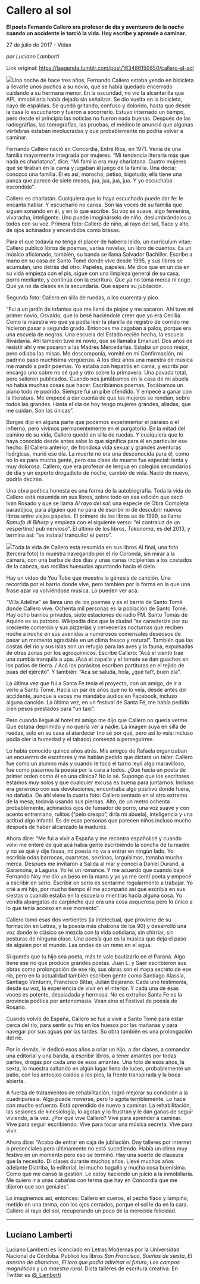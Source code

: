 # Callero al sol

**El poeta Fernando Callero era profesor de día y aventurero de la noche cuando un accidente le torció la vida. Hoy escribe y aprende a caminar.**

27 de julio de 2017 - Vidas

_por Luciano Lamberti_

Link original: https://laagenda.tumblr.com/post/163486150850/callero-al-sol

![](https://64.media.tumblr.com/85e68e33697bf54922af35e4f4ccd9c9/tumblr_inline_pk0l5lNxx11t6q87u_500.jpg)Una noche de hace tres años, Fernando Callero estaba yendo en bicicleta a llevarle unos puchos a su novio, que se había quedado encerrado cuidando a su hermana menor. En la oscuridad, no vio la alcantarilla que APL inmobiliaria había dejado sin señalizar. Se dio vuelta en la bicicleta, cayó de espaldas. Se quedó gritando, confuso y dolorido, hasta que desde la casa lo escucharon y fueron a socorrerlo. Estuvo internado un tiempo, pero desde el principio las noticias no fueron nada buenas. Después de las radiografías, las tomografías, las pruebas, el médico le anunció que algunas vértebras estaban involucradas y que probablemente no podría volver a caminar. 


Fernando Callero nació en Concordia, Entre Ríos, en 1971. Venía de una familia mayormente integrada por mujeres. “Mi tendencia literaria más que nada es charlatana”, dice. “Mi familia era muy charlatana. Cuatro mujeres que se tiraban en la cama y jugaban al juego de la familia. Una decía: conozco una familia. Él es así, morocho, petiso, bigotudo; ella tiene una panza que parece de siete meses, jua, jua, jua, jua. Y yo escuchaba escondido”.


Callero es charlatán. Cualquiera que lo haya escuchado puede dar fe: le encanta hablar. Y escucharlo no cansa. Son las voces de su familia que siguen sonando en él, y en lo que escribe. Su voz es suave, algo femenina, vivaracha, inteligente. Uno puede imaginárselo de niño, deslumbrándolos a todos con su voz. Primera foto: Callero de niño, al rayo del sol, flaco y alto, de ojos achinados y encendidos como brasas.


Para el que todavía no tenga el placer de haberlo leído, un currículum vitae: Callero publicó libros de poemas, varias novelas, un libro de cuentos. Es un músico aficionado, también, su banda se llama Salvador Bachiller. Escribe a mano en su casa de Santo Tomé donde vive desde 1995, y sus libros se acumulan, uno detrás del otro. Papeles, papeles. Me dice que en un día en su vida empieza con el pis, sigue con una limpieza general de su casa, porro mediante, y continúa con la escritura. Que ya no toma merca ni coge. Que ya no da clases en la secundaria. Que espera su jubilación. 


Segunda foto: Callero en silla de ruedas, a los cuarenta y pico.


“Fui a un jardín de infantes que me llené de piojos y me sacaron. Ahí tuve mi primer novio, Osvaldo, que lo besé haciéndole creer que yo era Cecilia. Como la maestra vio que ya podía leer la planilla de registro de corrido me hicieron pasar a segundo grado. Entonces me cagaban a palos, porque era una escuela de negros. Una escuela del Estado recién hecha, la escuela Rivadavia. Ahí también tuve mi novio, que se llamaba Emanuel. Dos años de resistir ahí y me pasaron a las Madres Mercedarias. Estaba un poco mejor, pero odiaba las misas. Me descomponía, vomité en mi Confirmación, mi padrino pasó muchísima vergüenza. A los diez años una maestra de música me mandó a pedir poemas. Yo estaba con hepatitis en cama, y escribí por encargo uno sobre no sé qué y otro sobre la primavera. Una pavada total, pero salieron publicados. Cuando nos juntábamos en la casa de mi abuela no había muchas cosas que hacer. Escribíamos poemas. Tocábamos un piano todo re podrido. Siempre fui un pibe ofendido. Y empecé a ganar con la literatura. Me empecé a dar cuenta de que las mujeres se rendían, sobre todos las grandes. Hasta el día de hoy tengo mujeres grandes, aliadas, que me cuidan. Son las únicas”.


Borges dijo en alguna parte que podemos experimentar el paraíso o el infierno, pero vivimos permanentemente en el purgatorio. En la mitad del camino de su vida, Callero quedó en silla de ruedas. Y cualquiera que lo haya conocido desde antes sabe lo que significa para él en particular ese hecho. El Callero anterior, de frondosa vida sexual y grandes aventuras lisérgicas, murió ese día. La muerte no era una desconocida para él, como no lo es para mucha gente, pero esa clase de muerte fue especial: lenta y muy dolorosa. Callero, que era profesor de lengua en colegios secundarios de día y un experto drogadicto de noche, cambió de vida. Nació de nuevo, podría decirse.


Una obra poética honesta es una forma de la autobiografía. Toda la vida de Callero está resumida en sus libros, sobre todo en esa edición que sacó Ivan Rosado y que se llama *Al rayo del sol*: una especie de Obra Completa paradójica, para alguien que no para de escribir ni de descubrir nuevos libros entre viejos papeles. El primero de los libros es de 1999, se llama *Ramufo di Bihorp* y empieza con el siguiente verso: “el contraluz de un vespertino/ pub nervioso”. El último de los libros, *Tokonoma*, es del 2013, y termina así: “se instala/ tranquilo/ el perro”. 


![](https://64.media.tumblr.com/bc429411188934a559285ce313cadcf6/tumblr_inline_pk0l5nzmJe1t6q87u_500.jpg)Toda la vida de Callero está resumida en sus libros Al final, una foto (tercera foto) lo muestra navegando por el río Coronda, sin mirar a la cámara, con una barba de dos días y unas canas incipientes a los costados de la cabeza, sus rodillas huesudas apuntando hacia el cielo. 


Hay un video de You Tube que muestra la génesis de canción. Una recorrida por el barrio donde vive, pero también por la forma en la que una frase azar va volviéndose música. Lo pueden ver acá:



“Villa Adelina” se llama uno de los poemas y es el barrio de Santo Tomé donde Callero vive. Ochenta mil personas es la población de Santo Tomé. Hay ocho barrios privados, siete estaciones de radio FM. Santo Tomás de Aquino es su patrono. Wikipedia dice que la ciudad “se caracteriza por su creciente comercio y sus pizzerías y cervecerías nocturnas que reciben noche a noche en sus avenidas a numerosos comensales deseosos de pasar un momento agradable en un clima fresco y natural”. También que las costas del río y sus islas son un refugio para las aves y la fauna, expulsadas de otras zonas por los agroquímicos. Escribe Callero: “Acá el viento trae una cumbia tranquila a upa. /Acá el zapallo y el tomate se dan guachos en los patios de tierra. / Acá los parásitos escriben partituras en el tejido de púas del ejército”. Y también: “Acá se saluda, hola, ¿qué tal?, buen día”.


La última vez que fui a Santa Fe tenía el proyecto, con un amigo, de ir a verlo a Santo Tomé. Hacía un par de años que no lo veía, desde antes del accidente, aunque a veces me mandaba audios en Facebook, incluso alguna canción. La última vez, en un festival de Santa Fé, me había pedido cien pesos prestados para “un taxi”. 


Pero cuando llegué al hotel mi amigo me dijo que Callero no quería verme. Que estaba deprimido y no quería ver a nadie. La imagen suya en silla de ruedas, solo en su casa al atardecer (no sé por qué, pero así lo veía: incluso podía oler la humedad y el tabaco) comenzó a perseguirme. 


Lo había conocido quince años atrás. Mis amigos de Rafaela organizaban un encuentro de escritores y me habían pedido que dictara un taller. Callero fue como un alumno más y cuando le tocó el turno leyó algo maravilloso, fue como pasarnos la poesía por la cara a todos. ¿Qué hacía un poeta de primer orden como él en una clínica? No lo sé. Supongo que los escritores estamos muy solos y que cualquier excusa es buena para juntarnos. Incluso era generoso con sus devoluciones, encontraba algo positivo donde fuera, no dañaba. De ahí viene la cuarta foto: Callero sentado en el otro extremo de la mesa, todavía usando sus piernas. Alto, de un metro ochenta probablemente, achinados ojos de fumador de porro, una voz suave y con acento entrerriano, rulitos (“pelo crespo”, diría mi abuela), inteligencia y una actitud algo infantil. Es de esas personas que parecen niños incluso mucho después de haber alcanzado la madurez. 


Ahora dice: “Me fui a vivir a España y me recontra españolicé y cuando volví me enteré de que acá había gente escribiendo la concha de tu madre y no sé qué y dije faaaa, mi poesía no va a entrar en ningún lado. Yo escribía odas barrocas, cuartetas, sextinas, larguísimas, tomaba mucha merca. Después me invitaron a Salida al mar y conocí a Daniel Durand, a Garamona, a Laguna. Yo leí un romance. Y me acuerdo que cuando bajé Fernando Noy me dio un beso en la mano y yo ya me sentí poeta y empecé a escribir en serio. Escribir en serio es sentarme regularmente a trabajar. Yo crié a mi hijo, por mucho tiempo él me acompañó así que escribía en sus siestas o cuando estaba en la escuela o mientras hacía alguna cosa. Yo vendía alpargatas de carpincho que era una cosa asquerosa pero lo único a lo que tenía acceso en ese momento”.


Callero tomó esas dos vertientes (la intelectual, que proviene de su formación en Letras, y la poesía más chabona de los 90) y desarrolló una voz donde lo clásico se mezcla con la vida cotidiana, sin chirriar, sin posturas de ninguna clase. Una poesía que es la música que deja el paso de alguien por el mundo. Las ondas de un remo en el agua.


Si querés que tu hijo sea poeta, más te vale bautizarlo en el Paraná. Algo tiene ese río que produce grandes poetas. Juan L. y Saer escribieron sus obras como prolongación de ese río, sus obras son el mapa secreto de ese río, pero en la actualidad también escriben gente como Santiago Alassia, Santiago Venturini, Francisco Bittar, Julián Bejarano. Cada uno testimonia, desde su voz, la experiencia de vivir en el interior. Y cada una de esas voces es potente, despiadada y hermosa. No es extraño: Santa Fe es la provincia poética por antonomasia. Vean sino el Festival de poesía de Rosario. 


Cuando volvió de España, Callero se fue a vivir a Santo Tomé para estar cerca del río, para sentir su frío en los huesos por las mañanas y para navegar por sus aguas por las tardes. Su obra también es una prolongación del río.


Por lo demás, le dedicó esos años a criar un hijo, a dar clases, a comandar una editorial y una banda, a escribir libros, a tener amantes por todas partes, drogas por cada uno de esos amantes. Una foto de esos años, la sexta, lo muestra saltando en algún lugar lleno de luces, probablemente un patio, con los anteojos caídos a los pies, la frente transpirada y la boca abierta. 
 

A fuerza de tratamientos de rehabilitación, logró mejorar su condición a la cuadriparesia. Algo puede moverse, pero lo agota terriblemente. Lo hace con mucho esfuerzo. Está aprendido de nuevo a caminar. La rehabilitación, las sesiones de kinesiología, lo agotan y lo frustran y le dan ganas de seguir viviendo, a la vez. ¿Por qué vive Callero? Vive para aprender a caminar. Vive para seguir escribiendo. Vive para tocar una música secreta. Vive para vivir.


Ahora dice: “Acabo de entrar en caja de jubilación. Doy talleres por internet o presenciales pero últimamente no está sucediendo. Había un clima muy festivo en un momento pero eso se terminó. Hay una suerte de clausura que la necesito. Di clases durante muchos años. Llevé muchos años adelante Diatriba, la editorial, leí mucho bagallo y mucha cosa buenísima. Como que me cansó la gestión. Le estoy haciendo un juicio a la inmobiliaria. Me quiero ir a unas cabañas con terma que hay en Concordia que me dijeron que son geniales”.


Lo imaginemos así, entonces: Callero en cueros, el pecho flaco y lampiño, metido en una terma, con los ojos cerrados, porque el sol le da en la cara. Callero al rayo del sol, recuperando un poco de la merecida felicidad.


  




---

Luciano Lamberti
----------------

 Luciano Lamberti es licenciado en Letras Modernas por la Universidad Nacional de Córdoba. Publicó los libros *San Francisco*, *Sueños de siesta*, *El asesino de chanchos*, *El loro que podía adivinar el futuro*, *Los campos magnéticos* y *La maestra rural*. Dicta talleres de escritura creativa. En Twitter es [@\_Lamberti](https://twitter.com/_Lamberti) 

